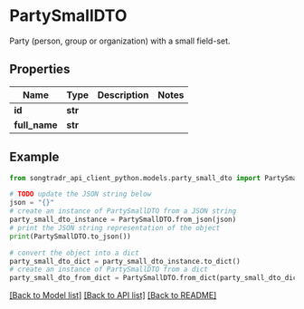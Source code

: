 # PartySmallDTO

Party (person, group or organization) with a small field-set.

## Properties

Name | Type | Description | Notes
------------ | ------------- | ------------- | -------------
**id** | **str** |  | 
**full_name** | **str** |  | 

## Example

```python
from songtradr_api_client_python.models.party_small_dto import PartySmallDTO

# TODO update the JSON string below
json = "{}"
# create an instance of PartySmallDTO from a JSON string
party_small_dto_instance = PartySmallDTO.from_json(json)
# print the JSON string representation of the object
print(PartySmallDTO.to_json())

# convert the object into a dict
party_small_dto_dict = party_small_dto_instance.to_dict()
# create an instance of PartySmallDTO from a dict
party_small_dto_from_dict = PartySmallDTO.from_dict(party_small_dto_dict)
```
[[Back to Model list]](../README.md#documentation-for-models) [[Back to API list]](../README.md#documentation-for-api-endpoints) [[Back to README]](../README.md)


